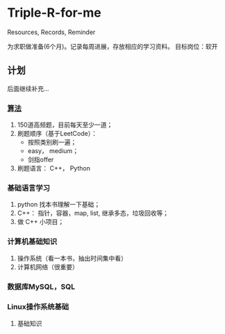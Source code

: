 # Triple-R-for-me

Resources, Records, Reminder

为求职做准备(6个月)。记录每周进展，存放相应的学习资料。
目标岗位：软开


## 计划

后面继续补充...

### [算法](https://github.com/SuyuanLiu/Leetcode)
1. 150道高频题，目前每天至少一道；
2. 刷题顺序（基于LeetCode）：
   - 按照类别刷一遍；
   - easy， medium；
   - 剑指offer
3. 刷题语言：
   C++， Python


### 基础语言学习
1. python 找本书理解一下基础；
2. C++： 指针，容器，map, list, 继承多态，垃圾回收等；
3. 做 C++ 小项目；


### 计算机基础知识
1. 操作系统（看一本书，抽出时间集中看）
2. 计算机网络（很重要）


### 数据库MySQL，SQL


### Linux操作系统基础
1. 基础知识




